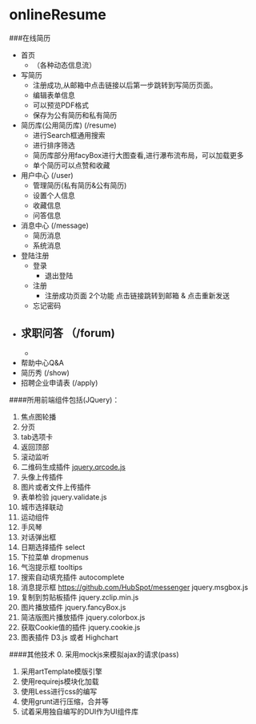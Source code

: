 onlineResume
============

###在线简历

- 首页
    - （各种动态信息流）
- 写简历
    - 注册成功,从邮箱中点击链接以后第一步跳转到写简历页面。
    - 编辑表单信息
    - 可以预览PDF格式
    - 保存为公有简历和私有简历
- 简历库(公用简历库) (/resume)
    - 进行Search框通用搜索
    - 进行排序筛选
    - 简历库部分用facyBox进行大图查看,进行瀑布流布局，可以加载更多
    - 单个简历可以点赞和收藏
- 用户中心  (/user)
    - 管理简历(私有简历&公有简历)
    - 设置个人信息
    - 收藏信息
    - 问答信息
- 消息中心 (/message)
    - 简历消息
    - 系统消息
- 登陆注册  
    - 登录
        - 退出登陆
    - 注册
        - 注册成功页面  2个功能 点击链接跳转到邮箱  &  点击重新发送
    - 忘记密码
- 求职问答 （/forum)
    -  
    - 
- 帮助中心Q&A
- 简历秀 (/show)
- 招聘企业申请表 (/apply)

####所用前端组件包括(JQuery)：
1. 焦点图轮播
2. 分页
3. tab选项卡
4. 返回顶部
5. 滚动监听
6. 二维码生成插件 [jquery.qrcode.js](http://jeromeetienne.github.io/jquery-qrcode/)
7. 头像上传插件
8. 图片或者文件上传插件
9. 表单检验 jquery.validate.js
10. 城市选择联动
11. 运动组件
12. 手风琴
13. 对话弹出框
14. 日期选择插件 select
15. 下拉菜单  dropmenus
16. 气泡提示框 tooltips
17. 搜索自动填充插件 autocomplete
18. 消息提示框      https://github.com/HubSpot/messenger
                  jquery.msgbox.js
19. 复制到剪贴板插件 jquery.zclip.min.js
20. 图片播放插件    jquery.fancyBox.js
21. 简洁版图片播放插件 jquery.colorbox.js
22. 获取Cookie值的插件  jquery.cookie.js
23. 图表插件        D3.js 或者 Highchart

####其他技术
0. 采用mockjs来模拟ajax的请求(pass)
1. 采用artTemplate模版引擎
2. 使用requirejs模块化加载
3. 使用Less进行css的编写 
4. 使用grunt进行压缩，合并等
5. 试着采用独自编写的DUI作为UI组件库
